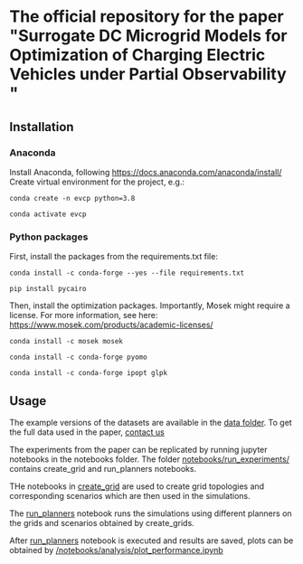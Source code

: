 # The official repository for the paper "Surrogate DC Microgrid Models for Optimization of Charging Electric Vehicles under Partial Observability "
## Installation
### Anaconda
Install Anaconda, following https://docs.anaconda.com/anaconda/install/
Create virtual environment for the project, e.g.:

```conda create -n evcp python=3.8```

```conda activate evcp```
### Python packages
First, install the packages from the requirements.txt file:

```conda install -c conda-forge --yes --file requirements.txt```

```pip install pycairo```

Then, install the optimization packages.
Importantly, Mosek might require a license. For more information, see here: 
https://www.mosek.com/products/academic-licenses/

```conda install -c mosek mosek```

```conda install -c conda-forge pyomo```

```conda install -c conda-forge ipopt glpk```

## Usage
The example versions of the datasets are available in the [data folder](/data).
To get the full data used in the paper, [contact us](mailto:grivurko@gmail.com)

The experiments from the paper can be replicated by running jupyter notebooks in the notebooks folder.
The folder [notebooks/run_experiments/](/notebooks/run_experiments) contains create_grid and run_planners notebooks.

THe notebooks in [create_grid](/notebooks/run_experiments/0.create_grids) are used to create grid topologies and corresponding scenarios which are then used in the simulations.

The [run_planners](/notebooks/run_experiments/1.run_planners.ipynb) notebook runs the simulations using different planners on the grids and scenarios obtained by create_grids.

After [run_planners](/notebooks/run_experiments/1.run_planners.ipynb) notebook is executed and results are saved, plots can be obtained by [/notebooks/analysis/plot_performance.ipynb](/notebooks/analysis/plot_performance.ipynb)